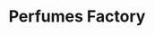 ---
title: "Perfumes Factory"
url: /caracas/perfumes-factory-av-intercomunal-de-el-valle/
shop: Parfümerie
---